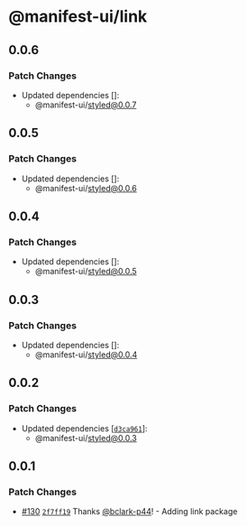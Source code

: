 # @manifest-ui/link

## 0.0.6

### Patch Changes

- Updated dependencies []:
  - @manifest-ui/styled@0.0.7

## 0.0.5

### Patch Changes

- Updated dependencies []:
  - @manifest-ui/styled@0.0.6

## 0.0.4

### Patch Changes

- Updated dependencies []:
  - @manifest-ui/styled@0.0.5

## 0.0.3

### Patch Changes

- Updated dependencies []:
  - @manifest-ui/styled@0.0.4

## 0.0.2

### Patch Changes

- Updated dependencies [[`d3ca961`](https://github.com/project44/manifest-ui/commit/d3ca961f66d0d696b332ea688d98fac2fdf025e5)]:
  - @manifest-ui/styled@0.0.3

## 0.0.1

### Patch Changes

- [#130](https://github.com/project44/manifest-ui/pull/130) [`2f7ff19`](https://github.com/project44/manifest-ui/commit/2f7ff19d308dc4a66425076a7fa6309f716755ad) Thanks [@bclark-p44](https://github.com/bclark-p44)! - Adding link package
